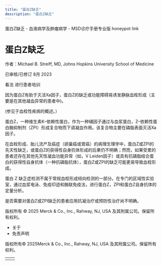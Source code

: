 ```yaml
---
title: "蛋白Z缺乏"
description: "蛋白Z缺乏"
---
```


﻿蛋白Z缺乏 - 血液病学及肿瘤病学 - MSD诊疗手册专业版 honeypot link

# 蛋白Z缺乏

作者：Michael B. Streiff, MD, Johns Hopkins University School of Medicine

已审核/已修订 8月 2023

看法 进行患者培训

因为蛋白Z有助于灭活Xa因子，蛋白Z的缺乏或功能障碍易诱发静脉血栓形成（主要是在其他凝血异常的患者中)。

(参见于血栓性疾病的概述。）

蛋白Z，一种维生素K–依赖性蛋白，作为一种辅因子通过与血浆蛋白，Z–依赖性蛋白酶抑制剂（ZPI）形成复合物而下调凝血作用。该复合物主要在磷脂表面灭活Xa因子。

在血栓形成、胎儿流产及癌症（卵巢癌或胃癌）的病理生理学中，蛋白Z或ZPI的先天性缺乏，或蛋白Z的获得性自身抗体形成的后果仍不明确；然而，如果受累的患者还存在其他先天性凝血功能异常（如，V Leiden因子）或具有抗磷脂结合蛋白的获得性自身抗体（一种抗磷脂抗体），蛋白Z或ZPI的缺乏可能更易导致血栓形成。

蛋白 Z 缺乏症检测不属于常规血栓形成倾向检测的一部分。在专门的区域性实验室，通过血浆电泳、免疫印迹和酶联免疫法，进行蛋白Z，ZPI和蛋白Z自身抗体的定量分析。

是否需要对蛋白Z或ZPI缺乏的患者应用抗凝治疗或预防性治疗尚不明确。



版权所有 © 2025
Merck & Co., Inc., Rahway, NJ, USA 及其附属公司。保留所有权利。

- 关于
- 免责声明

版权所有© 2025Merck & Co., Inc., Rahway, NJ, USA 及其附属公司。保留所有权利。

|     |     |
| --- | --- |
|  |  |
